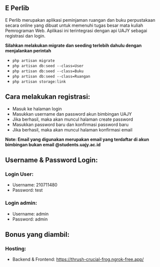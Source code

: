 ## E Perlib
E Perlib merupakan aplikasi peminjaman ruangan dan buku perpustakaan secara online yang dibuat untuk memenuhi tugas besar mata kuliah Pemrograman Web. Aplikasi ini terintegrasi dengan api UAJY sebagai registrasi dan login.

**Silahkan melakukan migrate dan seeding terlebih dahulu dengan menjalankan perintah**
- `php artisan migrate` 
- `php artisan db:seed --class=User` 
- `php artisan db:seed --class=Buku` 
- `php artisan db:seed --class=Ruangan`
- `php artisan storage:link`

## Cara melakukan registrasi:

- Masuk ke halaman login
- Masukkan username dan password akun bimbingan UAJY
- Jika berhasil, maka akan muncul halaman create password
- Masukkan password baru dan konfirmasi password baru
- Jika berhasil, maka akan muncul halaman konfirmasi email

**Note: Email yang digunakan merupakan email yang terdaftar di akun bimbingan bukan email @students.uajy.ac.id**

## Username & Password Login:

### Login User:

- Username: 210711480
- Password: test

### Login admin:

- Username: admin
- Password: admin

## Bonus yang diambil:

### Hosting:

- Backend & Frontend: https://thrush-crucial-frog.ngrok-free.app/